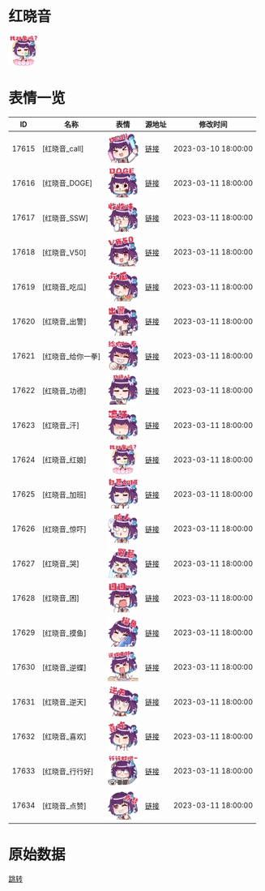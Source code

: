 # 红晓音

<img src="./cover.png" height="60" alt="cover" />

# 表情一览

|ID|名称|表情|源地址|修改时间|
|----|----|----|----|----|
|17615|[红晓音_call]|<img src="./pic/017615_%5B红晓音_call%5D.png" height="60" alt="call"/>|[链接](https://i0.hdslb.com/bfs/garb/350e195a21aa27504e1e628024cfc14fbaa37ffe.png)|2023-03-10 18:00:00|
|17616|[红晓音_DOGE]|<img src="./pic/017616_%5B红晓音_DOGE%5D.png" height="60" alt="DOGE"/>|[链接](https://i0.hdslb.com/bfs/garb/7c66e7cd5761bcd5c903793ef203cd5bf5e753ba.png)|2023-03-11 18:00:00|
|17617|[红晓音_SSW]|<img src="./pic/017617_%5B红晓音_SSW%5D.png" height="60" alt="SSW"/>|[链接](https://i0.hdslb.com/bfs/garb/2d4bebb054f13de9c4d1c04d19f0c7075af698fe.png)|2023-03-11 18:00:00|
|17618|[红晓音_V50]|<img src="./pic/017618_%5B红晓音_V50%5D.png" height="60" alt="V50"/>|[链接](https://i0.hdslb.com/bfs/garb/626274e484fb25f6159b0b2c2838f797089b0475.png)|2023-03-11 18:00:00|
|17619|[红晓音_吃瓜]|<img src="./pic/017619_%5B红晓音_吃瓜%5D.png" height="60" alt="吃瓜"/>|[链接](https://i0.hdslb.com/bfs/garb/7626e9a890a2ccfc0749eca0f1e6af6c8249b3f4.png)|2023-03-11 18:00:00|
|17620|[红晓音_出警]|<img src="./pic/017620_%5B红晓音_出警%5D.png" height="60" alt="出警"/>|[链接](https://i0.hdslb.com/bfs/garb/6361510d0b8814cb2ce2f4694216c62a0ed45ac7.png)|2023-03-11 18:00:00|
|17621|[红晓音_给你一拳]|<img src="./pic/017621_%5B红晓音_给你一拳%5D.png" height="60" alt="给你一拳"/>|[链接](https://i0.hdslb.com/bfs/garb/9a94bf74b6b49aa4f060e6c2593e48c9e2716646.png)|2023-03-11 18:00:00|
|17622|[红晓音_功德]|<img src="./pic/017622_%5B红晓音_功德%5D.png" height="60" alt="功德"/>|[链接](https://i0.hdslb.com/bfs/garb/f235a5f316e91eded2b8361f309cf8eddebd66c4.png)|2023-03-11 18:00:00|
|17623|[红晓音_汗]|<img src="./pic/017623_%5B红晓音_汗%5D.png" height="60" alt="汗"/>|[链接](https://i0.hdslb.com/bfs/garb/3b0b7a0fe772fa7b3b1b3b70e8b870f4a67533ed.png)|2023-03-11 18:00:00|
|17624|[红晓音_红娘]|<img src="./pic/017624_%5B红晓音_红娘%5D.png" height="60" alt="红娘"/>|[链接](https://i0.hdslb.com/bfs/garb/c06f873e89d757b6379f143daaded8f2bfbf07e5.png)|2023-03-11 18:00:00|
|17625|[红晓音_加班]|<img src="./pic/017625_%5B红晓音_加班%5D.png" height="60" alt="加班"/>|[链接](https://i0.hdslb.com/bfs/garb/3758fcd4ae709883380cc268936fec35d920c0fa.png)|2023-03-11 18:00:00|
|17626|[红晓音_惊吓]|<img src="./pic/017626_%5B红晓音_惊吓%5D.png" height="60" alt="惊吓"/>|[链接](https://i0.hdslb.com/bfs/garb/db5b9dbd177e98baa431c29097e83cc31066a49a.png)|2023-03-11 18:00:00|
|17627|[红晓音_哭]|<img src="./pic/017627_%5B红晓音_哭%5D.png" height="60" alt="哭"/>|[链接](https://i0.hdslb.com/bfs/garb/1b1003eb0069f2588aeee97fa775b3d06d2b07dc.png)|2023-03-11 18:00:00|
|17628|[红晓音_困]|<img src="./pic/017628_%5B红晓音_困%5D.png" height="60" alt="困"/>|[链接](https://i0.hdslb.com/bfs/garb/b86b7f6bc1e11bd87d36f392e77cbbbe3af38be8.png)|2023-03-11 18:00:00|
|17629|[红晓音_摸鱼]|<img src="./pic/017629_%5B红晓音_摸鱼%5D.png" height="60" alt="摸鱼"/>|[链接](https://i0.hdslb.com/bfs/garb/bd17761e885a4c3ba1a8d08fc653186987bcf085.png)|2023-03-11 18:00:00|
|17630|[红晓音_逆蝶]|<img src="./pic/017630_%5B红晓音_逆蝶%5D.png" height="60" alt="逆蝶"/>|[链接](https://i0.hdslb.com/bfs/garb/e37cabe16621c6d37bf4d4534c400594f0642fd1.png)|2023-03-11 18:00:00|
|17631|[红晓音_逆天]|<img src="./pic/017631_%5B红晓音_逆天%5D.png" height="60" alt="逆天"/>|[链接](https://i0.hdslb.com/bfs/garb/0c45b6038e501888f19582319587434153489338.png)|2023-03-11 18:00:00|
|17632|[红晓音_喜欢]|<img src="./pic/017632_%5B红晓音_喜欢%5D.png" height="60" alt="喜欢"/>|[链接](https://i0.hdslb.com/bfs/garb/1168dde22e111e5c476f2c7930c0ebf04555d029.png)|2023-03-11 18:00:00|
|17633|[红晓音_行行好]|<img src="./pic/017633_%5B红晓音_行行好%5D.png" height="60" alt="行行好"/>|[链接](https://i0.hdslb.com/bfs/garb/42ff5469e366727f4d2941e6931feba904b89f04.png)|2023-03-11 18:00:00|
|17634|[红晓音_点赞]|<img src="./pic/017634_%5B红晓音_点赞%5D.png" height="60" alt="点赞"/>|[链接](https://i0.hdslb.com/bfs/garb/3418317b465482873d93b1398dbe5dff9e3b0d9d.png)|2023-03-11 18:00:00|

# 原始数据

[跳转](./raw.json)

